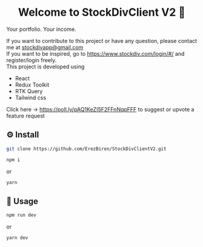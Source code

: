 
<h1 align="center">Welcome to StockDivClient V2 👋</h1>

Your portfolio. Your income.

If you want to contribute to this project or have any question, please contact me at stockdivapp@gmail.com<br/>
If you want to be inspired, go to https://www.stockdiv.com/login/#/ and register/login freely.<br/>
This project is developed using 
* React 
* Redux Toolkit 
* RTK Query
* Tailwind css

Click here -> https://poll.ly/pAQ1KeZI5F2FFnNqpFFF to suggest or upvote a feature request

## ⚙️ Install

```bash
git clone https://github.com/ErezBiren/StockDivClientV2.git
```
```bash
npm i
```
or
```bash
yarn
```


## 🚀 Usage

```bash
npm run dev
```
or
```bash
yarn dev
```
